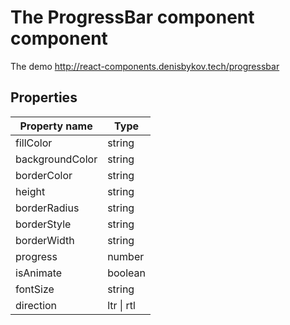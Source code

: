 <h1>The ProgressBar component component</h1>

The demo http://react-components.denisbykov.tech/progressbar

<h2>
    Properties
</h2>

<table>
    <thead>
        <tr>
            <th>
                Property name
            </th>
            <th>
                Type
            </th>
        </tr>
    </thead>
    <tbody>
    	<tr><td>fillColor</td><td>string</td></tr>
	    <tr><td>backgroundColor</td><td>string</td></tr>
	    <tr><td>borderColor</td><td>string</td></tr>
        <tr><td>height</td><td>string</td></tr>
        <tr><td>borderRadius</td><td>string</td></tr>
        <tr><td>borderStyle</td><td>string</td></tr>
        <tr><td>borderWidth</td><td>string</td></tr>
        <tr><td>progress</td><td>number</td></tr>
        <tr><td>isAnimate</td><td>boolean</td></tr>
        <tr><td>fontSize</td><td>string</td></tr>
        <tr><td>direction</td><td> ltr | rtl</td></tr>
    </tbody>
</table>
